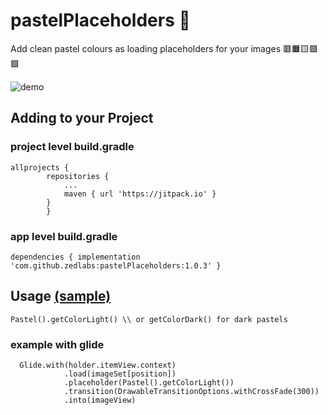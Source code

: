 # pastelPlaceholders 🎨
Add clean pastel colours as loading placeholders for your images 🟥🟧🟨🟪🟩

![demo](demo.gif)
## Adding to your Project
### project level build.gradle
```
allprojects {
		repositories {
			...
			maven { url 'https://jitpack.io' }
		}
	    }
```


### app level build.gradle
```
dependencies { implementation 'com.github.zedlabs:pastelPlaceholders:1.0.3' }
```

## Usage [(sample)](https://github.com/zedlabs/pastelPlaceholders/tree/master/app)

```
Pastel().getColorLight() \\ or getColorDark() for dark pastels
```
### example with glide
```
  Glide.with(holder.itemView.context)
            .load(imageSet[position])
            .placeholder(Pastel().getColorLight())
            .transition(DrawableTransitionOptions.withCrossFade(300))
            .into(imageView)
```
